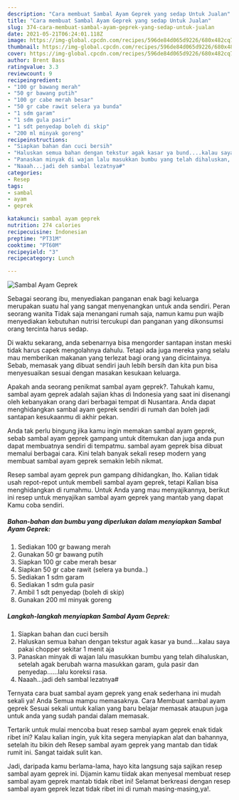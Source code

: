 ```yaml
---
description: "Cara membuat Sambal Ayam Geprek yang sedap Untuk Jualan"
title: "Cara membuat Sambal Ayam Geprek yang sedap Untuk Jualan"
slug: 374-cara-membuat-sambal-ayam-geprek-yang-sedap-untuk-jualan
date: 2021-05-21T06:24:01.118Z
image: https://img-global.cpcdn.com/recipes/596de84d065d9226/680x482cq70/sambal-ayam-geprek-foto-resep-utama.jpg
thumbnail: https://img-global.cpcdn.com/recipes/596de84d065d9226/680x482cq70/sambal-ayam-geprek-foto-resep-utama.jpg
cover: https://img-global.cpcdn.com/recipes/596de84d065d9226/680x482cq70/sambal-ayam-geprek-foto-resep-utama.jpg
author: Brent Bass
ratingvalue: 3.3
reviewcount: 9
recipeingredient:
- "100 gr bawang merah"
- "50 gr bawang putih"
- "100 gr cabe merah besar"
- "50 gr cabe rawit selera ya bunda"
- "1 sdm garam"
- "1 sdm gula pasir"
- "1 sdt penyedap boleh di skip"
- "200 ml minyak goreng"
recipeinstructions:
- "Siapkan bahan dan cuci bersih"
- "Haluskan semua bahan dengan tekstur agak kasar ya bund....kalau saya pakai chopper sekitar 1 menit aja"
- "Panaskan minyak di wajan lalu masukkan bumbu yang telah dihaluskan, setelah agak berubah warna masukkan garam, gula pasir dan penyedap......lalu koreksi rasa."
- "Naaah...jadi deh sambal lezatnya#"
categories:
- Resep
tags:
- sambal
- ayam
- geprek

katakunci: sambal ayam geprek 
nutrition: 274 calories
recipecuisine: Indonesian
preptime: "PT31M"
cooktime: "PT60M"
recipeyield: "3"
recipecategory: Lunch

---
```



![Sambal Ayam Geprek](https://img-global.cpcdn.com/recipes/596de84d065d9226/680x482cq70/sambal-ayam-geprek-foto-resep-utama.jpg)

Sebagai seorang ibu, menyediakan panganan enak bagi keluarga merupakan suatu hal yang sangat menyenangkan untuk anda sendiri. Peran seorang  wanita Tidak saja menangani rumah saja, namun kamu pun wajib menyediakan kebutuhan nutrisi tercukupi dan panganan yang dikonsumsi orang tercinta harus sedap.

Di waktu  sekarang, anda sebenarnya bisa mengorder santapan instan meski tidak harus capek mengolahnya dahulu. Tetapi ada juga mereka yang selalu mau memberikan makanan yang terlezat bagi orang yang dicintainya. Sebab, memasak yang dibuat sendiri jauh lebih bersih dan kita pun bisa menyesuaikan sesuai dengan masakan kesukaan keluarga. 



Apakah anda seorang penikmat sambal ayam geprek?. Tahukah kamu, sambal ayam geprek adalah sajian khas di Indonesia yang saat ini disenangi oleh kebanyakan orang dari berbagai tempat di Nusantara. Anda dapat menghidangkan sambal ayam geprek sendiri di rumah dan boleh jadi santapan kesukaanmu di akhir pekan.

Anda tak perlu bingung jika kamu ingin memakan sambal ayam geprek, sebab sambal ayam geprek gampang untuk ditemukan dan juga anda pun dapat membuatnya sendiri di tempatmu. sambal ayam geprek bisa dibuat memalui berbagai cara. Kini telah banyak sekali resep modern yang membuat sambal ayam geprek semakin lebih nikmat.

Resep sambal ayam geprek pun gampang dihidangkan, lho. Kalian tidak usah repot-repot untuk membeli sambal ayam geprek, tetapi Kalian bisa menghidangkan di rumahmu. Untuk Anda yang mau menyajikannya, berikut ini resep untuk menyajikan sambal ayam geprek yang mantab yang dapat Kamu coba sendiri.

<!--inarticleads1-->

##### Bahan-bahan dan bumbu yang diperlukan dalam menyiapkan Sambal Ayam Geprek:

1. Sediakan 100 gr bawang merah
1. Gunakan 50 gr bawang putih
1. Siapkan 100 gr cabe merah besar
1. Siapkan 50 gr cabe rawit (selera ya bunda..)
1. Sediakan 1 sdm garam
1. Sediakan 1 sdm gula pasir
1. Ambil 1 sdt penyedap (boleh di skip)
1. Gunakan 200 ml minyak goreng




<!--inarticleads2-->

##### Langkah-langkah menyiapkan Sambal Ayam Geprek:

1. Siapkan bahan dan cuci bersih
1. Haluskan semua bahan dengan tekstur agak kasar ya bund....kalau saya pakai chopper sekitar 1 menit aja
1. Panaskan minyak di wajan lalu masukkan bumbu yang telah dihaluskan, setelah agak berubah warna masukkan garam, gula pasir dan penyedap......lalu koreksi rasa.
1. Naaah...jadi deh sambal lezatnya#




Ternyata cara buat sambal ayam geprek yang enak sederhana ini mudah sekali ya! Anda Semua mampu memasaknya. Cara Membuat sambal ayam geprek Sesuai sekali untuk kalian yang baru belajar memasak ataupun juga untuk anda yang sudah pandai dalam memasak.

Tertarik untuk mulai mencoba buat resep sambal ayam geprek enak tidak ribet ini? Kalau kalian ingin, yuk kita segera menyiapkan alat dan bahannya, setelah itu bikin deh Resep sambal ayam geprek yang mantab dan tidak rumit ini. Sangat taidak sulit kan. 

Jadi, daripada kamu berlama-lama, hayo kita langsung saja sajikan resep sambal ayam geprek ini. Dijamin kamu tiidak akan menyesal membuat resep sambal ayam geprek mantab tidak ribet ini! Selamat berkreasi dengan resep sambal ayam geprek lezat tidak ribet ini di rumah masing-masing,ya!.

